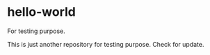 # hello-world
For testing purpose.

This is just another repository for testing purpose.
Check for update.
